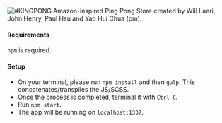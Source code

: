 ![#KINGPONG](https://github.com/superburrito/ping-pong-store/blob/master/browser/media/king-pong-header.png?raw=true)
Amazon-inspired Ping Pong Store created by Will Laeri, John Henry, Paul Hsu and Yao Hui Chua (pm).

#### Requirements
`npm` is required. 

#### Setup
* On your terminal, please run `npm install` and then `gulp`. This concatenates/transpiles the JS/SCSS. 
* Once the process is completed, terminal it with `Ctrl-C`. 
* Run `npm start`. 
* The app will be running on `localhost:1337`.

